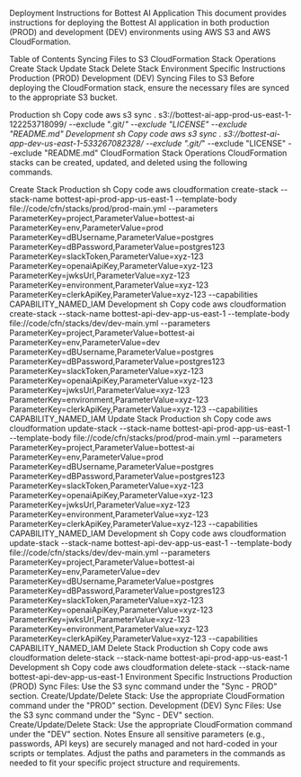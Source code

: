 Deployment Instructions for Bottest AI Application
This document provides instructions for deploying the Bottest AI application in both production (PROD) and development (DEV) environments using AWS S3 and AWS CloudFormation.

Table of Contents
Syncing Files to S3
CloudFormation Stack Operations
Create Stack
Update Stack
Delete Stack
Environment Specific Instructions
Production (PROD)
Development (DEV)
Syncing Files to S3
Before deploying the CloudFormation stack, ensure the necessary files are synced to the appropriate S3 bucket.

Production
sh
Copy code
aws s3 sync . s3://bottest-ai-app-prod-us-east-1-122253718099/ --exclude ".git/*" --exclude "LICENSE" --exclude "README.md"
Development
sh
Copy code
aws s3 sync . s3://bottest-ai-app-dev-us-east-1-533267082328/ --exclude ".git/*" --exclude "LICENSE" --exclude "README.md"
CloudFormation Stack Operations
CloudFormation stacks can be created, updated, and deleted using the following commands.

Create Stack
Production
sh
Copy code
aws cloudformation create-stack --stack-name bottest-api-prod-app-us-east-1 --template-body file://code/cfn/stacks/prod/prod-main.yml --parameters ParameterKey=project,ParameterValue=bottest-ai ParameterKey=env,ParameterValue=prod ParameterKey=dBUsername,ParameterValue=postgres ParameterKey=dBPassword,ParameterValue=postgres123 ParameterKey=slackToken,ParameterValue=xyz-123 ParameterKey=openaiApiKey,ParameterValue=xyz-123 ParameterKey=jwksUrl,ParameterValue=xyz-123 ParameterKey=environment,ParameterValue=xyz-123 ParameterKey=clerkApiKey,ParameterValue=xyz-123 --capabilities CAPABILITY_NAMED_IAM
Development
sh
Copy code
aws cloudformation create-stack --stack-name bottest-api-dev-app-us-east-1 --template-body file://code/cfn/stacks/dev/dev-main.yml --parameters ParameterKey=project,ParameterValue=bottest-ai ParameterKey=env,ParameterValue=dev ParameterKey=dBUsername,ParameterValue=postgres ParameterKey=dBPassword,ParameterValue=postgres123 ParameterKey=slackToken,ParameterValue=xyz-123 ParameterKey=openaiApiKey,ParameterValue=xyz-123 ParameterKey=jwksUrl,ParameterValue=xyz-123 ParameterKey=environment,ParameterValue=xyz-123 ParameterKey=clerkApiKey,ParameterValue=xyz-123 --capabilities CAPABILITY_NAMED_IAM
Update Stack
Production
sh
Copy code
aws cloudformation update-stack --stack-name bottest-api-prod-app-us-east-1 --template-body file://code/cfn/stacks/prod/prod-main.yml --parameters ParameterKey=project,ParameterValue=bottest-ai ParameterKey=env,ParameterValue=prod ParameterKey=dBUsername,ParameterValue=postgres ParameterKey=dBPassword,ParameterValue=postgres123 ParameterKey=slackToken,ParameterValue=xyz-123 ParameterKey=openaiApiKey,ParameterValue=xyz-123 ParameterKey=jwksUrl,ParameterValue=xyz-123 ParameterKey=environment,ParameterValue=xyz-123 ParameterKey=clerkApiKey,ParameterValue=xyz-123 --capabilities CAPABILITY_NAMED_IAM
Development
sh
Copy code
aws cloudformation update-stack --stack-name bottest-api-dev-app-us-east-1 --template-body file://code/cfn/stacks/dev/dev-main.yml --parameters ParameterKey=project,ParameterValue=bottest-ai ParameterKey=env,ParameterValue=dev ParameterKey=dBUsername,ParameterValue=postgres ParameterKey=dBPassword,ParameterValue=postgres123 ParameterKey=slackToken,ParameterValue=xyz-123 ParameterKey=openaiApiKey,ParameterValue=xyz-123 ParameterKey=jwksUrl,ParameterValue=xyz-123 ParameterKey=environment,ParameterValue=xyz-123 ParameterKey=clerkApiKey,ParameterValue=xyz-123 --capabilities CAPABILITY_NAMED_IAM
Delete Stack
Production
sh
Copy code
aws cloudformation delete-stack --stack-name bottest-api-prod-app-us-east-1
Development
sh
Copy code
aws cloudformation delete-stack --stack-name bottest-api-dev-app-us-east-1
Environment Specific Instructions
Production (PROD)
Sync Files: Use the S3 sync command under the "Sync - PROD" section.
Create/Update/Delete Stack: Use the appropriate CloudFormation command under the "PROD" section.
Development (DEV)
Sync Files: Use the S3 sync command under the "Sync - DEV" section.
Create/Update/Delete Stack: Use the appropriate CloudFormation command under the "DEV" section.
Notes
Ensure all sensitive parameters (e.g., passwords, API keys) are securely managed and not hard-coded in your scripts or templates.
Adjust the paths and parameters in the commands as needed to fit your specific project structure and requirements.